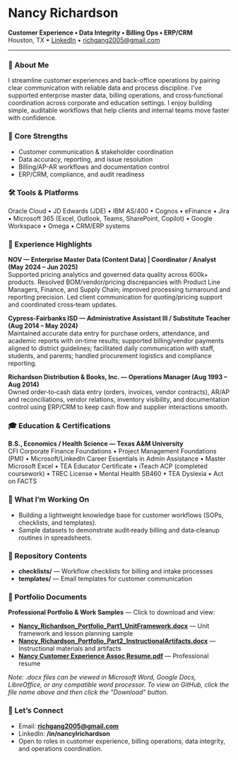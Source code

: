 # Nancy Richardson

**Customer Experience • Data Integrity • Billing Ops • ERP/CRM**  
Houston, TX • [LinkedIn](https://www.linkedin.com/in/nancylrichardson) • richgang2005@gmail.com

---

### 👋 About Me
I streamline customer experiences and back-office operations by pairing clear communication with reliable data and process discipline. I've supported enterprise master data, billing operations, and cross‑functional coordination across corporate and education settings. I enjoy building simple, auditable workflows that help clients and internal teams move faster with confidence.

### 🧩 Core Strengths
- Customer communication & stakeholder coordination
- Data accuracy, reporting, and issue resolution
- Billing/AP-AR workflows and documentation control
- ERP/CRM, compliance, and audit readiness

### 🛠 Tools & Platforms
Oracle Cloud • JD Edwards (JDE) • IBM AS/400 • Cognos • eFinance • Jira • Microsoft 365 (Excel, Outlook, Teams, SharePoint, Copilot) • Google Workspace • Omega • CRM/ERP systems

### 💼 Experience Highlights
**NOV — Enterprise Master Data (Content Data) | Coordinator / Analyst (May 2024 – Jun 2025)**  
Supported pricing analytics and governed data quality across 600k+ products. Resolved BOM/vendor/pricing discrepancies with Product Line Managers, Finance, and Supply Chain; improved processing turnaround and reporting precision. Led client communication for quoting/pricing support and coordinated cross‑team updates.

**Cypress‑Fairbanks ISD — Administrative Assistant III / Substitute Teacher (Aug 2014 – May 2024)**  
Maintained accurate data entry for purchase orders, attendance, and academic reports with on‑time results; supported billing/vendor payments aligned to district guidelines; facilitated daily communication with staff, students, and parents; handled procurement logistics and compliance reporting.

**Richardson Distribution & Books, Inc. — Operations Manager (Aug 1993 – Aug 2014)**  
Owned order‑to‑cash data entry (orders, invoices, vendor contracts), AR/AP and reconciliations, vendor relations, inventory visibility, and documentation control using ERP/CRM to keep cash flow and supplier interactions smooth.

### 🎓 Education & Certifications
**B.S., Economics / Health Science — Texas A&M University**  
CFI Corporate Finance Foundations • Project Management Foundations (PMI) • Microsoft/LinkedIn Career Essentials in Admin Assistance • Master Microsoft Excel • TEA Educator Certificate • iTeach ACP (completed coursework) • TREC License • Mental Health SB460 • TEA Dyslexia • Act on FACTS

### 📌 What I’m Working On
- Building a lightweight knowledge base for customer workflows (SOPs, checklists, and templates).  
- Sample datasets to demonstrate audit‑ready billing and data‑cleanup routines in spreadsheets.

### 📂 Repository Contents
- **checklists/** — Workflow checklists for billing and intake processes
- **templates/** — Email templates for customer communication


### 📄 Portfolio Documents
**Professional Portfolio & Work Samples** — Click to download and view:
- **[Nancy_Richardson_Portfolio_Part1_UnitFramework.docx](Nancy_Richardson_Portfolio_Part1_UnitFramework.docx)** — Unit framework and lesson planning sample
- **[Nancy_Richardson_Portfolio_Part2_InstructionalArtifacts.docx](Nancy_Richardson_Portfolio_Part2_InstructionalArtifacts.docx)** — Instructional materials and artifacts
- **[Nancy Customer Experience Assoc Resume.pdf](Nancy%20Customer%20Experience%20Assoc%20Resume.pdf)** — Professional resume

*Note: .docx files can be viewed in Microsoft Word, Google Docs, LibreOffice, or any compatible word processor. To view on GitHub, click the file name above and then click the "Download" button.*

### 🤝 Let’s Connect
- Email: **richgang2005@gmail.com**
- LinkedIn: **/in/nancylrichardson**
- Open to roles in customer experience, billing operations, data integrity, and operations coordination.
